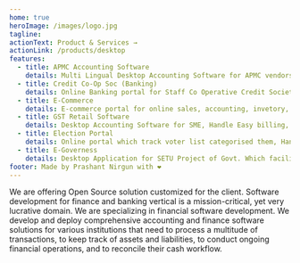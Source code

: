 ```yaml
---
home: true
heroImage: /images/logo.jpg
tagline:
actionText: Product & Services →
actionLink: /products/desktop
features:
  - title: APMC Accounting Software
    details: Multi Lingual Desktop Accounting Software for APMC vendors, Handle Taxation of out state items, Basic inventory, General Accouting, SMS, Online Backup, Network Ready. 300+ Customer accross Maharashtra.
  - title: Credit Co-Op Soc (Banking)
    details: Online Banking portal for Staff Co Operative Credit Society. Handle multiple Loan & Deposite scheme, Passbook, Auto SMS reply for loan queries, General Accounting.
  - title: E-Commerce
    details: E-commerce portal for online sales, accounting, invetory, GST, Multiple Rate List, Fixed Tender rates, Flash Sales, Payment Gateway, Google Analytics, Multiple delivery address, Guest Login & Payment, Order Tracking.
  - title: GST Retail Software
    details: Desktop Accounting Software for SME, Handle Easy billing, taxation, inventory, General Accouting, SMS, Online Backup, Network Ready.
  - title: Election Portal
    details: Online portal which track voter list categorised them, Handle election campaign, SMS, Print Voter list, Card and other important reports.
  - title: E-Governess
    details: Desktop Application for SETU Project of Govt. Which facilitates to provide services of Caste, Non-Cremy Layer, Income, Sr Citizen, Property Card and various Central & State Govt schemes.
footer: Made by Prashant Nirgun with ❤️
---
```


We are offering Open Source solution customized for the client. Software development for finance and banking vertical is a mission-critical, yet very lucrative domain. We are specializing in financial software development. We develop and deploy comprehensive accounting and finance software solutions for various institutions that need to process a multitude of transactions, to keep track of assets and liabilities, to conduct ongoing financial operations, and to reconcile their cash workflow.
